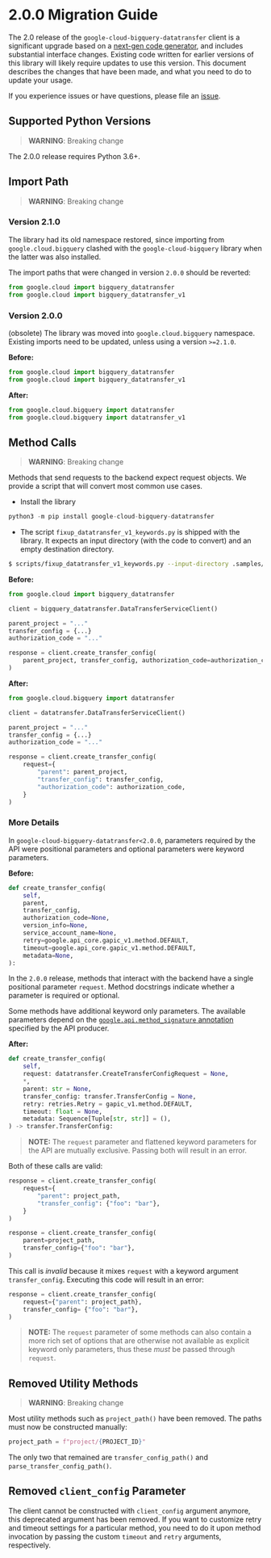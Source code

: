 <!-- 
Copyright 2020 Google LLC

Licensed under the Apache License, Version 2.0 (the "License");
you may not use this file except in compliance with the License.
You may obtain a copy of the License at

    https://www.apache.org/licenses/LICENSE-2.0

Unless required by applicable law or agreed to in writing, software
distributed under the License is distributed on an "AS IS" BASIS,
WITHOUT WARRANTIES OR CONDITIONS OF ANY KIND, either express or implied.
See the License for the specific language governing permissions and
limitations under the License.
-->


# 2.0.0 Migration Guide

The 2.0 release of the `google-cloud-bigquery-datatransfer` client is a significant
upgrade based on a [next-gen code generator](https://github.com/googleapis/gapic-generator-python),
and includes substantial interface changes. Existing code written for earlier versions
of this library will likely require updates to use this version. This document
describes the changes that have been made, and what you need to do to update your usage.

If you experience issues or have questions, please file an
[issue](https://github.com/googleapis/python-bigquery-datatransfer/issues).


## Supported Python Versions

> **WARNING**: Breaking change

The 2.0.0 release requires Python 3.6+.


## Import Path

> **WARNING**: Breaking change


### Version 2.1.0

The library had its old namespace restored, since importing from
`google.cloud.bigquery` clashed with the `google-cloud-bigquery` library when the
latter was also installed.

The import paths that were changed in version `2.0.0` should be reverted:

```py
from google.cloud import bigquery_datatransfer
from google.cloud import bigquery_datatransfer_v1
```

### Version 2.0.0

(obsolete) The library was moved into `google.cloud.bigquery` namespace. Existing
imports need to be updated, unless using a version `>=2.1.0`.

**Before:**
```py
from google.cloud import bigquery_datatransfer
from google.cloud import bigquery_datatransfer_v1
```

**After:**
```py
from google.cloud.bigquery import datatransfer
from google.cloud.bigquery import datatransfer_v1
```


## Method Calls

> **WARNING**: Breaking change

Methods that send requests to the backend expect request objects. We provide a script
that will convert most common use cases.

* Install the library

```py
python3 -m pip install google-cloud-bigquery-datatransfer
```

* The script `fixup_datatransfer_v1_keywords.py` is shipped with the library. It expects
an input directory (with the code to convert) and an empty destination directory.

```sh
$ scripts/fixup_datatransfer_v1_keywords.py --input-directory .samples/ --output-directory samples/
```

**Before:**
```py
from google.cloud import bigquery_datatransfer

client = bigquery_datatransfer.DataTransferServiceClient()

parent_project = "..."
transfer_config = {...}
authorization_code = "..."

response = client.create_transfer_config(
    parent_project, transfer_config, authorization_code=authorization_code
)
```


**After:**
```py
from google.cloud.bigquery import datatransfer

client = datatransfer.DataTransferServiceClient()

parent_project = "..."
transfer_config = {...}
authorization_code = "..."

response = client.create_transfer_config(
    request={
        "parent": parent_project,
        "transfer_config": transfer_config,
        "authorization_code": authorization_code,
    }
)
```

### More Details

In `google-cloud-bigquery-datatransfer<2.0.0`, parameters required by the API were positional
parameters and optional parameters were keyword parameters.

**Before:**
```py
def create_transfer_config(
    self,
    parent,
    transfer_config,
    authorization_code=None,
    version_info=None,
    service_account_name=None,
    retry=google.api_core.gapic_v1.method.DEFAULT,
    timeout=google.api_core.gapic_v1.method.DEFAULT,
    metadata=None,
):
```

In the `2.0.0` release, methods that interact with the backend have a single
positional parameter `request`. Method docstrings indicate whether a parameter is
required or optional.

Some methods have additional keyword only parameters. The available parameters depend
on the [`google.api.method_signature` annotation](https://github.com/googleapis/python-bigquery-datatransfer/blob/master/google/cloud/bigquery_datatransfer_v1/proto/datatransfer.proto#L80)
specified by the API producer.


**After:**
```py
def create_transfer_config(
    self,
    request: datatransfer.CreateTransferConfigRequest = None,
    *,
    parent: str = None,
    transfer_config: transfer.TransferConfig = None,
    retry: retries.Retry = gapic_v1.method.DEFAULT,
    timeout: float = None,
    metadata: Sequence[Tuple[str, str]] = (),
) -> transfer.TransferConfig:
```

> **NOTE:** The `request` parameter and flattened keyword parameters for the API are
> mutually exclusive. Passing both will result in an error.


Both of these calls are valid:

```py
response = client.create_transfer_config(
    request={
        "parent": project_path,
        "transfer_config": {"foo": "bar"},
    }
)
```

```py
response = client.create_transfer_config(
    parent=project_path,
    transfer_config={"foo": "bar"},
)
```

This call is _invalid_ because it mixes `request` with a keyword argument `transfer_config`.
Executing this code will result in an error:

```py
response = client.create_transfer_config(
    request={"parent": project_path},
    transfer_config= {"foo": "bar"},
)
```

> **NOTE:** The `request` parameter of some methods can also contain a more rich set of
> options that are otherwise not available as explicit keyword only parameters, thus
> these _must_ be passed through `request`.


## Removed Utility Methods

> **WARNING**: Breaking change

Most utility methods such as `project_path()` have been removed. The paths must
now be constructed manually:

```py
project_path = f"project/{PROJECT_ID}"
```

 The only two that remained are `transfer_config_path()` and `parse_transfer_config_path()`.


## Removed `client_config` Parameter

The client cannot be constructed with `client_config` argument anymore, this deprecated
argument has been removed. If you want to customize retry and timeout settings for a particular
method, you need to do it upon method invocation by passing the custom `timeout` and
`retry` arguments, respectively.
